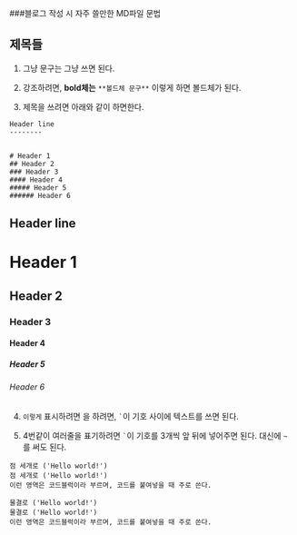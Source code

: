 ###블로그 작성 시 자주 쓸만한 MD파일 문법


## 제목들

1. 그냥 문구는 그냥 쓰면 된다.

2. 강조하려면, **bold체는** `**볼드체 문구**` 이렇게 하면 볼드체가 된다.

3. 제목을 쓰려면 아래와 같이 하면한다.

```
Header line
--------


# Header 1
## Header 2
### Header 3
#### Header 4
##### Header 5
###### Header 6
```

Header line
--------


# Header 1
## Header 2
### Header 3
#### Header 4
##### Header 5
###### Header 6


4. `이렇게` 표시하려면 을 하려면, `` ` ``이 기호 사이에 텍스트를 쓰면 된다.

5. 4번같이 여러줄을 표기하려면 `` ` ``이 기호를 3개씩 앞 뒤에 넣어주면 된다. 대신에 `~` 를 써도 된다.

```
점 세개로 ('Hello world!')
점 세개로 ('Hello world!')
이런 영역은 코드블럭이라 부르며, 코드를 붙여넣을 때 주로 쓴다.
```

~~~
물결로 ('Hello world!')
물결로 ('Hello world!')
이런 영역은 코드블럭이라 부르며, 코드를 붙여넣을 때 주로 쓴다.
~~~




